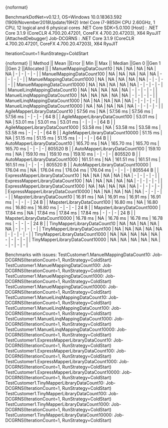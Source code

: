{noformat}

BenchmarkDotNet=v0.12.1, OS=Windows 10.0.18363.592 (1909/November2018Update/19H2)
Intel Core i7-9850H CPU 2.60GHz, 1 CPU, 12 logical and 6 physical cores
.NET Core SDK=5.0.100
  [Host]     : .NET Core 3.1.9 (CoreCLR 4.700.20.47201, CoreFX 4.700.20.47203), X64 RyuJIT  [AttachedDebugger]
  Job-DCGRNS : .NET Core 3.1.9 (CoreCLR 4.700.20.47201, CoreFX 4.700.20.47203), X64 RyuJIT

IterationCount=1  RunStrategy=ColdStart  

{noformat}
||                            Method ||     Mean ||Error ||      Min ||      Max ||   Median ||Gen 0 ||Gen 1 ||Gen 2 ||Allocated ||
|           ManuelMappingDataCount10 |        NA |    NA |        NA |        NA |        NA |     - |     - |     - |         - |
|          ManuelMappingDataCount100 |        NA |    NA |        NA |        NA |        NA |     - |     - |     - |         - |
|         ManuelMappingDataCount1000 |        NA |    NA |        NA |        NA |        NA |     - |     - |     - |         - |
|        ManuelMappingDataCount10000 |        NA |    NA |        NA |        NA |        NA |     - |     - |     - |         - |
|       ManuelLinqMappingDataCount10 |        NA |    NA |        NA |        NA |        NA |     - |     - |     - |         - |
|      ManuelLinqMappingDataCount100 |        NA |    NA |        NA |        NA |        NA |     - |     - |     - |         - |
|     ManuelLinqMappingDataCount1000 |        NA |    NA |        NA |        NA |        NA |     - |     - |     - |         - |
|    ManuelLinqMappingDataCount10000 |        NA |    NA |        NA |        NA |        NA |     - |     - |     - |         - |
|      AgileMapperLibraryDataCount10 |  57.56 ms |    NA |  57.56 ms |  57.56 ms |  57.56 ms |     - |     - |     - |      64 B |
|     AgileMapperLibraryDataCount100 |  53.01 ms |    NA |  53.01 ms |  53.01 ms |  53.01 ms |     - |     - |     - |      64 B |
|    AgileMapperLibraryDataCount1000 |  53.58 ms |    NA |  53.58 ms |  53.58 ms |  53.58 ms |     - |     - |     - |      64 B |
|   AgileMapperLibraryDataCount10000 |  51.15 ms |    NA |  51.15 ms |  51.15 ms |  51.15 ms |     - |     - |     - |      64 B |
|       AutoMapperLibraryDataCount10 | 165.70 ms |    NA | 165.70 ms | 165.70 ms | 165.70 ms |     - |     - |     - |  805520 B |
|      AutoMapperLibraryDataCount100 | 159.10 ms |    NA | 159.10 ms | 159.10 ms | 159.10 ms |     - |     - |     - |  805520 B |
|     AutoMapperLibraryDataCount1000 | 161.51 ms |    NA | 161.51 ms | 161.51 ms | 161.51 ms |     - |     - |     - |  805520 B |
|    AutoMapperLibraryDataCount10000 | 176.04 ms |    NA | 176.04 ms | 176.04 ms | 176.04 ms |     - |     - |     - |  805544 B |
|    ExpressMapperLibraryDataCount10 |        NA |    NA |        NA |        NA |        NA |     - |     - |     - |         - |
|   ExpressMapperLibraryDataCount100 |        NA |    NA |        NA |        NA |        NA |     - |     - |     - |         - |
|  ExpressMapperLibraryDataCount1000 |        NA |    NA |        NA |        NA |        NA |     - |     - |     - |         - |
| ExpressMapperLibraryDataCount10000 |        NA |    NA |        NA |        NA |        NA |     - |     - |     - |         - |
|          MapsterLibraryDataCount10 |  16.91 ms |    NA |  16.91 ms |  16.91 ms |  16.91 ms |     - |     - |     - |      24 B |
|         MapsterLibraryDataCount100 |  16.80 ms |    NA |  16.80 ms |  16.80 ms |  16.80 ms |     - |     - |     - |      24 B |
|        MapsterLibraryDataCount1000 |  17.84 ms |    NA |  17.84 ms |  17.84 ms |  17.84 ms |     - |     - |     - |      24 B |
|       MapsterLibraryDataCount10000 |  16.78 ms |    NA |  16.78 ms |  16.78 ms |  16.78 ms |     - |     - |     - |      24 B |
|       TinyMapperLibraryDataCount10 |        NA |    NA |        NA |        NA |        NA |     - |     - |     - |         - |
|      TinyMapperLibraryDataCount100 |        NA |    NA |        NA |        NA |        NA |     - |     - |     - |         - |
|     TinyMapperLibraryDataCount1000 |        NA |    NA |        NA |        NA |        NA |     - |     - |     - |         - |
|    TinyMapperLibraryDataCount10000 |        NA |    NA |        NA |        NA |        NA |     - |     - |     - |         - |

Benchmarks with issues:
  TestCustomer1.ManuelMappingDataCount10: Job-DCGRNS(IterationCount=1, RunStrategy=ColdStart)
  TestCustomer1.ManuelMappingDataCount100: Job-DCGRNS(IterationCount=1, RunStrategy=ColdStart)
  TestCustomer1.ManuelMappingDataCount1000: Job-DCGRNS(IterationCount=1, RunStrategy=ColdStart)
  TestCustomer1.ManuelMappingDataCount10000: Job-DCGRNS(IterationCount=1, RunStrategy=ColdStart)
  TestCustomer1.ManuelLinqMappingDataCount10: Job-DCGRNS(IterationCount=1, RunStrategy=ColdStart)
  TestCustomer1.ManuelLinqMappingDataCount100: Job-DCGRNS(IterationCount=1, RunStrategy=ColdStart)
  TestCustomer1.ManuelLinqMappingDataCount1000: Job-DCGRNS(IterationCount=1, RunStrategy=ColdStart)
  TestCustomer1.ManuelLinqMappingDataCount10000: Job-DCGRNS(IterationCount=1, RunStrategy=ColdStart)
  TestCustomer1.ExpressMapperLibraryDataCount10: Job-DCGRNS(IterationCount=1, RunStrategy=ColdStart)
  TestCustomer1.ExpressMapperLibraryDataCount100: Job-DCGRNS(IterationCount=1, RunStrategy=ColdStart)
  TestCustomer1.ExpressMapperLibraryDataCount1000: Job-DCGRNS(IterationCount=1, RunStrategy=ColdStart)
  TestCustomer1.ExpressMapperLibraryDataCount10000: Job-DCGRNS(IterationCount=1, RunStrategy=ColdStart)
  TestCustomer1.TinyMapperLibraryDataCount10: Job-DCGRNS(IterationCount=1, RunStrategy=ColdStart)
  TestCustomer1.TinyMapperLibraryDataCount100: Job-DCGRNS(IterationCount=1, RunStrategy=ColdStart)
  TestCustomer1.TinyMapperLibraryDataCount1000: Job-DCGRNS(IterationCount=1, RunStrategy=ColdStart)
  TestCustomer1.TinyMapperLibraryDataCount10000: Job-DCGRNS(IterationCount=1, RunStrategy=ColdStart)
